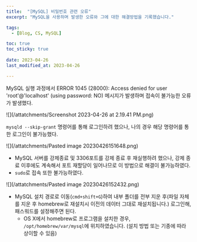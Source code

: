 ```yaml
---
title:  "[MySQL] 비밀번호 관련 오류"
excerpt: "MySQL을 사용하며 발생한 오류와 그에 대한 해결방법을 기록했습니다."

tags:
  - [Blog, CS, MySQL]

toc: true
toc_sticky: true
 
date: 2023-04-26
last_modified_at: 2023-04-26

---
```


MySQL 실행 과정에서 ERROR 1045 (28000): Access denied for user 'root'@'localhost' (using password: NO) 메시지가 발생하며 접속이 불가능한 오류가 발생했다.

![](/attatchments/Screenshot 2023-04-26 at 2.19.41 PM.png)

`mysqld --skip-grant` 명령어를 통해 로그인하려 했으나, 나의 경우 해당 명령어를 통한 로그인이 불가능했다.

![](/attatchments/Pasted image 20230426151648.png)

- MySQL 서버를 강제종료 및 3306포트를 강제 종료 후 재실행하려 했으나, 강제 종료 이후에도 계속해서 포트 재할당이 일어나므로 이 방법으로 해결이 불가능하였다.
- `sudo`로 접속 또한 불가능하였다.

![](/attatchments/Pasted image 20230426152432.png)

- MySQL 설치 경로로 이동(`cmd+shift+G`)하여 내부 폴더를 전부 지운 후(파일 자체를 지운 후 homebrew로 재설치시 이전의 데이터 그대로 재설치됩니다.) 로그인해, 패스워드를 설정해주면 된다. 
	- OS X에서 homebrew로 프로그램을 설치한 경우, `/opt/homebrew/var/mysql`에 위치하였습니다. (설치 방법 또는 기종에 따라 상이할 수 있음)
